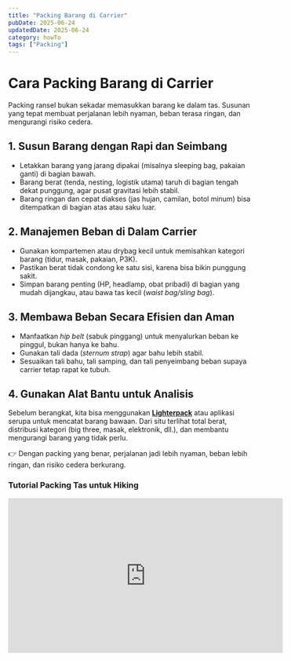 ```yaml
---
title: "Packing Barang di Carrier"
pubDate: 2025-06-24
updatedDate: 2025-06-24
category: howTo
tags: ["Packing"]
---
```


# Cara Packing Barang di Carrier

Packing ransel bukan sekadar memasukkan barang ke dalam tas. Susunan yang tepat membuat perjalanan lebih nyaman, beban terasa ringan, dan mengurangi risiko cedera.

## 1. Susun Barang dengan Rapi dan Seimbang

* Letakkan barang yang jarang dipakai (misalnya sleeping bag, pakaian ganti) di bagian bawah.
* Barang berat (tenda, nesting, logistik utama) taruh di bagian tengah dekat punggung, agar pusat gravitasi lebih stabil.
* Barang ringan dan cepat diakses (jas hujan, camilan, botol minum) bisa ditempatkan di bagian atas atau saku luar.

## 2. Manajemen Beban di Dalam Carrier

* Gunakan kompartemen atau drybag kecil untuk memisahkan kategori barang (tidur, masak, pakaian, P3K).
* Pastikan berat tidak condong ke satu sisi, karena bisa bikin punggung sakit.
* Simpan barang penting (HP, headlamp, obat pribadi) di bagian yang mudah dijangkau, atau bawa tas kecil (_waist bag/sling bag_).

## 3. Membawa Beban Secara Efisien dan Aman

* Manfaatkan _hip belt_ (sabuk pinggang) untuk menyalurkan beban ke pinggul, bukan hanya ke bahu.
* Gunakan tali dada (_sternum strap_) agar bahu lebih stabil.
* Sesuaikan tali bahu, tali samping, dan tali penyeimbang beban supaya carrier tetap rapat ke tubuh.

## 4. Gunakan Alat Bantu untuk Analisis

Sebelum berangkat, kita bisa menggunakan [**Lighterpack**](https://lighterpack.com/) atau aplikasi serupa untuk mencatat barang bawaan. Dari situ terlihat total berat, distribusi kategori (big three, masak, elektronik, dll.), dan membantu mengurangi barang yang tidak perlu.

👉 Dengan packing yang benar, perjalanan jadi lebih nyaman, beban lebih ringan, dan risiko cedera berkurang.

### Tutorial Packing Tas untuk Hiking

<iframe width="560" height="315" src="https://www.youtube.com/embed/mcPtHkLxISI?si=SrMVOzae-pcVKdmQ" title="YouTube video player" frameborder="0" allow="accelerometer; autoplay; clipboard-write; encrypted-media; gyroscope; picture-in-picture; web-share" referrerpolicy="strict-origin-when-cross-origin" allowfullscreen></iframe>